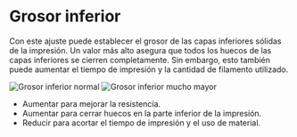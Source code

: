 Grosor inferior
====
Con este ajuste puede establecer el grosor de las capas inferiores sólidas de la impresión. Un valor más alto asegura que todos los huecos de las capas inferiores se cierren completamente. Sin embargo, esto también puede aumentar el tiempo de impresión y la cantidad de filamento utilizado.

<!--screenshot {
"image_path": "top_bottom_thickness_0.8.png",
"models": [{"script": "stamp.scad"}],
"camera_position": [0, 203, 30],
"settings": {
    "wall_line_count": 0,
    "top_bottom_thickness": 0.8
},
"colours": 64
}-->
<!--screenshot {
"image_path": "bottom_thickness.png",
"models": [{"script": "stamp.scad"}],
"camera_position": [0, 203, 30],
"settings": {
    "wall_line_count": 0,
    "bottom_thickness": 3
},
"colours": 64
}-->
![Grosor inferior normal](../images/top_bottom_thickness_0.8.png)
![Grosor inferior mucho mayor](../images/bottom_thickness.png)

* Aumentar para mejorar la resistencia.
* Aumentar para cerrar huecos en la parte inferior de la impresión.
* Reducir para acortar el tiempo de impresión y el uso de material.